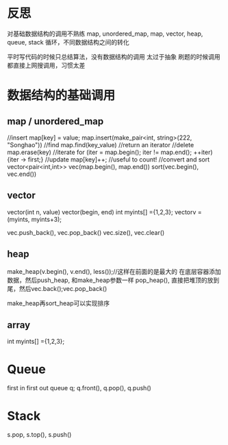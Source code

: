 # 反思
对基础数据结构的调用不熟练
map, unordered_map, map, vector, heap, queue, stack
循环，不同数据结构之间的转化

平时写代码的时候只总结算法，没有数据结构的调用
太过于抽象
刷题的时候调用都直接上网搜调用，习惯太差

# 数据结构的基础调用
## map / unordered_map
//insert
map[key] = value;
map.insert(make_pair<int, string>(222, "Songhao"))
//find
map.find(key_value) //return an iterator
//delete 
map.erase(key)
//iterate
for (iter = map.begin(); iter != map.end(); ++iter){iter -> first;}
//update
map[key]++; //useful to count!
//convert and sort
vector<pair<int,int>> vec(map.begin(), map.end())
sort(vec.begin(), vec.end())

## vector
vector(int n, value)
vector(begin, end)
int myints[] ={1,2,3}; vector<int>v = (myints, myints+3);

vec.push_back(), vec.pop_back()
vec.size(), vec.clear()

## heap
make_heap(v.begin(), v.end(), less<int>());//这样在前面的是最大的
在底层容器添加数据，然后push_heap, 和make_heap参数一样
pop_heap(), 直接把堆顶的放到尾，然后vec.back();vec.pop_back()

make_heap再sort_heap可以实现排序

## array
int myints[] ={1,2,3};

# Queue
first in first out
queue<string> q;
q.front(), q.pop(), q.push()

# Stack
s.pop, s.top(), s.push()